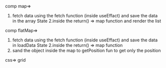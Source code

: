 

comp map=>
1. fetch data using the fetch function (inside useEffact) and save the data in the array State
2.inside the return() => map function and render the list
 

comp flatMap=>
1. fetch data using the fetch function (inside useEffact) and save the data in loadData State
2.inside the return() => map function
3. sand the object inside the map to getPosition fun to get only the position


css=> grid
